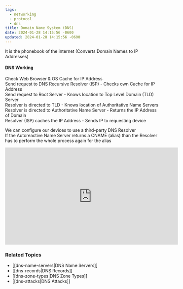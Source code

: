 ```yaml
---
tags:
  - networking
  - protocol
  - dns
title: Domain Name System (DNS)
date: 2024-01-28 14:15:56 -0600
updated: 2024-01-28 14:15:56 -0600
---
```


It is the phonebook of the internet (Converts Domain Names to IP Addresses)

#### DNS Working
Check Web Browser & OS Cache for IP Address  
Send request to DNS Recursive Resolver (ISP) - Checks own Cache for IP Address  
Send request to Root Server - Knows location to Top Level Domain (TLD) Server  
Resolver is directed to TLD - Knows location of Authoritative Name Servers  
Resolver is directed to Authoritative Name Server - Returns the IP Address of Domain  
Resolver (ISP) caches the IP Address - Sends IP to requesting device

We can configure our devices to use a third-party DNS Resolver  
If the Autoreactive Name Server returns a CNAME (alias) than the Resolver has to perform the whole process again for the alias  

<iframe width="560" height="315" src="https://www.youtube-nocookie.com/embed/JkEYOt08-rU?si=rPXMhglLYVnxWeFq" title="YouTube video player" frameborder="0" allow="accelerometer; autoplay; clipboard-write; encrypted-media; gyroscope; picture-in-picture; web-share" allowfullscreen></iframe>

### Related Topics

* [[dns-name-servers|DNS Name Servers]]
* [[dns-records|DNS Records]]
* [[dns-zone-types|DNS Zone Types]]
* [[dns-attacks|DNS Attacks]]

